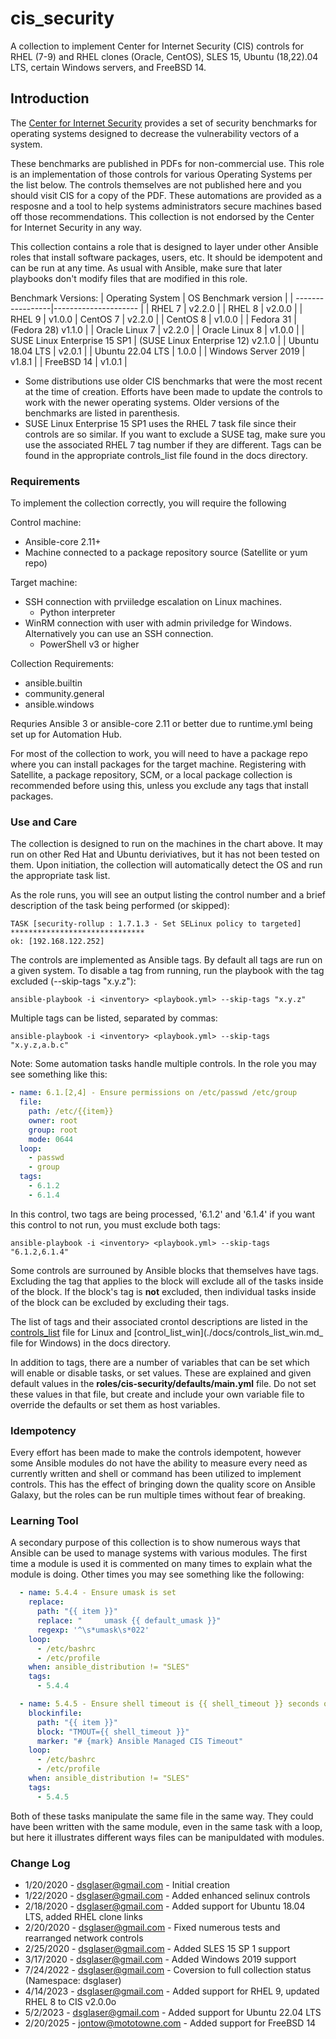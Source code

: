 # cis_security

A collection to implement Center for Internet Security (CIS) controls for RHEL (7-9) and RHEL clones (Oracle, CentOS), SLES 15, Ubuntu (18,22).04 LTS, certain Windows servers, and FreeBSD 14.

## Introduction

The [Center for Internet Security](https://www.cisecurity.org/) provides a set of
security benchmarks for operating systems designed to decrease the vulnerability vectors of a system.

These benchmarks are published in PDFs for non-commercial use. This role is an implementation of
those controls for various Operating Systems per the list below. The controls themselves are not published here and
you should visit CIS for a copy of the PDF. These automations are provided as a resposne and a tool to
help systems administrators secure machines based off those recommendations. This collection is not
endorsed by the Center for Internet Security in any way.

This collection contains a role that is designed to layer under other Ansible roles that install software packages, users, etc. It should be idempotent and can be run at any time. As usual with Ansible, make sure that later playbooks don't modify
files that are modified in this role.

Benchmark Versions:
| Operating System | OS Benchmark version |
| -----------------|--------------------- |
| RHEL 7 | v2.2.0 |
| RHEL 8 | v2.0.0 |
| RHEL 9 | v1.0.0
| CentOS 7                     | v2.2.0                              |
| CentOS 8                     | v1.0.0                              |
| Fedora 31                    | \(Fedora 28\) v1.1.0                |
| Oracle Linux 7               | v2.2.0                              |
| Oracle Linux 8               | v1.0.0                              |
| SUSE Linux Enterprise 15 SP1 | \(SUSE Linux Enterprise 12\) v2.1.0 |
| Ubuntu 18.04 LTS             | v2.0.1                              |
| Ubuntu 22.04 LTS             | 1.0.0                               |
| Windows Server 2019          | v1.8.1                              |
| FreeBSD 14                   | v1.0.1                              |

- Some distributions use older CIS benchmarks that were the most recent at the time of creation. Efforts have
been made to update the controls to work with the newer operating systems. Older versions of the benchmarks are listed in parenthesis.
- SUSE Linux Enterprise 15 SP1 uses the RHEL 7 task file since their controls are so similar. If you want to exclude a SUSE tag, make sure you use the associated RHEL 7 tag number if they are different.  Tags can be found in the appropriate controls_list file found in the docs directory.

### Requirements

To implement the collection correctly, you will require the following

Control machine:

- Ansible-core 2.11+
- Machine connected to a package repository source (Satellite or yum repo)

Target machine:

- SSH connection with prviiledge escalation on Linux machines.
  - Python interpreter
- WinRM connection with user with admin priviledge for Windows. Alternatively you can use an SSH connection.
  - PowerShell v3 or higher

Collection Requirements:

- ansible.builtin
- community.general
- ansible.windows

Requries Ansible 3 or ansible-core 2.11 or better due to runtime.yml being set up for Automation Hub.

For most of the collection to work, you will need to have a package repo where you can install packages for
the target machine. Registering with Satellite, a package repository, SCM, or a local package collection is recommended before using this, unless you exclude any tags that install packages.

### Use and Care

The collection is designed to run on the machines in the chart above. It may run on other Red Hat and Ubuntu deriviatives, but it has not been tested on them. Upon initiation, the collection will automatically detect the OS and run the appropriate task list.

As the role runs, you will see an output listing the control number and a brief description of the
task being performed (or skipped):

```text
TASK [security-rollup : 1.7.1.3 - Set SELinux policy to targeted] ******************************
ok: [192.168.122.252]
```

The controls are implemented as Ansible tags. By default all tags are run on a given system. To
disable a tag from running, run the playbook with the tag excluded (--skip-tags "x.y.z"):

```text
ansible-playbook -i <inventory> <playbook.yml> --skip-tags "x.y.z"
```

Multiple tags can be listed, separated by commas:

```text
ansible-playbook -i <inventory> <playbook.yml> --skip-tags "x.y.z,a.b.c"
```

Note: Some automation tasks handle multiple controls. In the role you may see something like this:

```yaml
- name: 6.1.[2,4] - Ensure permissions on /etc/passwd /etc/group
  file:
    path: /etc/{{item}}
    owner: root
    group: root
    mode: 0644
  loop:
    - passwd
    - group
  tags:
    - 6.1.2
    - 6.1.4
```

In this control, two tags are being processed, '6.1.2' and '6.1.4' if you want this control to not run, you must exclude both tags:

```text
ansible-playbook -i <inventory> <playbook.yml> --skip-tags "6.1.2,6.1.4"
```

Some controls are surrouned by Ansible blocks that themselves have tags. Excluding the tag that applies
to the block will exclude all of the tasks inside of the block. If the block's tag is **not** excluded,
then individual tasks inside of the block can be excluded by excluding their tags.

The list of tags and their associated crontol descriptions are listed in the [controls_list](./docs/controls_list.md) file for Linux and [control_list_win](./docs/controls_list_win.md_ file for Windows)
in the docs directory.

In addition to tags, there are a number of variables that can be set which will enable or disable
tasks, or set values. These are explained and given default values in the **roles/cis-security/defaults/main.yml**
file. Do not set these values in that file, but create and include your own variable file to override the
defaults or set them as host variables.

### Idempotency

Every effort has been made to make the controls idempotent, however some Ansible modules do not have the ability
to measure every need as currently written and shell or command has been utilized to implement controls. This
has the effect of bringing down the quality score on Ansible Galaxy, but the roles can be run multiple times
without fear of breaking.

### Learning Tool

A secondary purpose of this collection is to show numerous ways that Ansible can be used to
manage systems with various modules. The first time a module is used it is commented on many times
to explain what the module is doing. Other times you may see something like the following:

```yaml
  - name: 5.4.4 - Ensure umask is set
    replace:
      path: "{{ item }}"
      replace: "     umask {{ default_umask }}"
      regexp: '^\s*umask\s*022'
    loop:
      - /etc/bashrc
      - /etc/profile
    when: ansible_distribution != "SLES"
    tags:
      - 5.4.4

  - name: 5.4.5 - Ensure shell timeout is {{ shell_timeout }} seconds or less
    blockinfile:
      path: "{{ item }}"
      block: "TMOUT={{ shell_timeout }}"
      marker: "# {mark} Ansible Managed CIS Timeout"
    loop:
      - /etc/bashrc
      - /etc/profile
    when: ansible_distribution != "SLES"
    tags:
      - 5.4.5
```

Both of these tasks manipulate the same file in the same way. They could have been written
with the same module, even in the same task with a loop, but here it illustrates different
ways files can be manipuldated with modules.

### Change Log

- 1/20/2020 - dsglaser@gmail.com - Initial creation
- 1/22/2020 - dsglaser@gmail.com - Added enhanced selinux controls
- 2/18/2020 - dsglaser@gmail.com - Added support for Ubuntu 18.04 LTS, added RHEL clone links
- 2/20/2020 - dsglaser@gmail.com - Fixed numerous tests and rearranged network controls
- 2/25/2020 - dsglaser@gmail.com - Added SLES 15 SP 1 support
- 3/17/2020 - dsglaser@gmail.com - Added Windows 2019 support
- 7/24/2022 - dsglaser@gmail.com - Coversion to full collection status (Namespace: dsglaser)
- 4/14/2023 - dsglaser@gmail.com - Added support for RHEL 9, updated RHEL 8 to CIS v2.0.0o
- 5/2/2023  - dsglaser@gmail.com - Added support for Ubuntu 22.04 LTS
- 2/20/2025 - jontow@mototowne.com - Added support for FreeBSD 14
